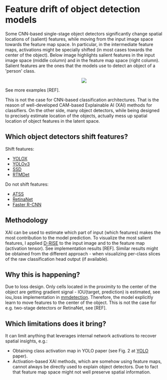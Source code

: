 # Feature drift of object detection models

Some CNN-based single-stage object detectors significantly change spatial locations of (salient) features, 
while moving from the input image space towards the feature map space. 
In particular, in the intermediate feature maps, activations might be specially shifted (in most cases towards the center of the object).
Below image highlights salient features in the input image space (middle column) and in the feature map space (right column).
Salient features are the ones that the models use to detect an object of a 'person' class.

<div align="center">
    <img src="https://github.com/negvet/feature_drift/assets/17028475/a2bab030-e185-42ac-b25a-39d6e8f88703">
</div>

See more examples [REF].

This is not the case for CNN-based classification architectures.
That is the reason of well-developed CAM-based Explainable AI (XAI) methods for classifiers.
On the other side, many object detectors, while being designed to precisely estimate location of the objects, 
actually mess up spatial location of object features in the latent space.

## Which object detectors shift features?
Shift features:
- [YOLOX](https://arxiv.org/pdf/2107.08430.pdf)
- [YOLOv3](https://arxiv.org/pdf/1804.02767.pdf)
- [SSD](https://arxiv.org/pdf/1512.02325.pdf)
- [RTMDet](https://arxiv.org/pdf/2212.07784.pdf)

Do not shift features:
- [ATSS](https://arxiv.org/pdf/1912.02424.pdf)
- [RetinaNet](https://arxiv.org/pdf/1708.02002v2.pdf)
- [Faster R-CNN](https://arxiv.org/pdf/1506.01497.pdf)

## Methodology
XAI can be used to estimate which part of input (which features) makes the most contribution to the model prediction.
To visualize the most salient features, 
I applied [D-RISE](https://arxiv.org/pdf/2006.03204.pdf) to the input image and to the feature map (activation tensor). 
See implementation results [REF].
Similar results might be obtained from the different approach - 
when visualizing per-class slices of the raw classification head output (if available).

## Why this is happening?
Due to loss design. 
Only cells located in the proximity to the center of the object are getting gradient signal - 
IOU(target, prediction) is estimated, see iou_loss implementation in [mmdetection](https://github.com/open-mmlab/mmdetection/blob/f78af7785ada87f1ced75a2313746e4ba3149760/mmdet/models/losses/iou_loss.py#L47).
Therefore, the model explicitly learn to move features to the center of the object.
This is not the case for e.g. two-stage detectors or RetinaNet, see [REF].

## Which limitations does it bring?
It can limit anything that leverages internal network activations to recover spatial insights, e.g.:
- Obtaining class activation map in YOLO paper (see Fig. 2 at [YOLO](https://arxiv.org/pdf/1506.02640.pdf) paper).
- Activation-based XAI methods, which are somehow using feature maps, cannot always be directly used to explain object detectors. 
Due to fact that feature map space might not well preserve spatial information.
